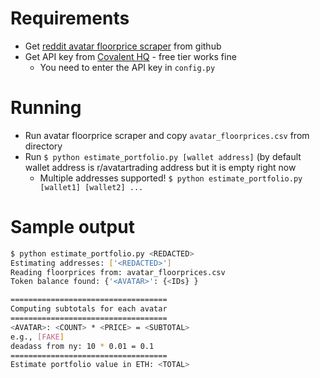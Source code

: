 # Requirements

  * Get [reddit avatar floorprice scraper](https://github.com/hmspinafore/reddit-avatar-scraper) from github
  * Get API key from [Covalent HQ](https://www.covalenthq.com/) - free tier works fine
    * You need to enter the API key in `config.py`

# Running

  * Run avatar floorprice scraper and copy `avatar_floorprices.csv` from directory
  * Run `$ python estimate_portfolio.py [wallet address]` (by default wallet address is r/avatartrading address but it is empty right now
    * Multiple addresses supported! `$ python estimate_portfolio.py [wallet1] [wallet2] ...` 

# Sample output

```bash
$ python estimate_portfolio.py <REDACTED>
Estimating addresses: ['<REDACTED>']
Reading floorprices from: avatar_floorprices.csv
Token balance found: {'<AVATAR>': {<IDs} }

===================================
Computing subtotals for each avatar
===================================
<AVATAR>: <COUNT> * <PRICE> = <SUBTOTAL>
e.g., [FAKE]
deadass from ny: 10 * 0.01 = 0.1
===================================
Estimate portfolio value in ETH: <TOTAL>
```
